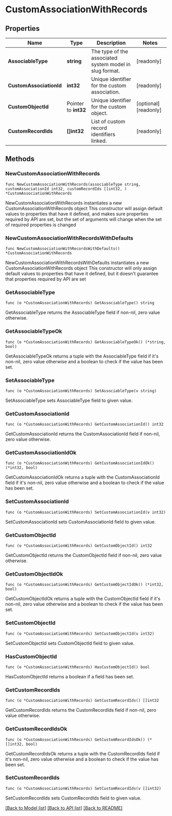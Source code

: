 # CustomAssociationWithRecords

## Properties

Name | Type | Description | Notes
------------ | ------------- | ------------- | -------------
**AssociableType** | **string** | The type of the associated system model in slug format. | [readonly] 
**CustomAssociationId** | **int32** | Unique identifier for the custom association. | [readonly] 
**CustomObjectId** | Pointer to **int32** | Unique identifier for the custom object. | [optional] [readonly] 
**CustomRecordIds** | **[]int32** | List of custom record identifiers linked. | [readonly] 

## Methods

### NewCustomAssociationWithRecords

`func NewCustomAssociationWithRecords(associableType string, customAssociationId int32, customRecordIds []int32, ) *CustomAssociationWithRecords`

NewCustomAssociationWithRecords instantiates a new CustomAssociationWithRecords object
This constructor will assign default values to properties that have it defined,
and makes sure properties required by API are set, but the set of arguments
will change when the set of required properties is changed

### NewCustomAssociationWithRecordsWithDefaults

`func NewCustomAssociationWithRecordsWithDefaults() *CustomAssociationWithRecords`

NewCustomAssociationWithRecordsWithDefaults instantiates a new CustomAssociationWithRecords object
This constructor will only assign default values to properties that have it defined,
but it doesn't guarantee that properties required by API are set

### GetAssociableType

`func (o *CustomAssociationWithRecords) GetAssociableType() string`

GetAssociableType returns the AssociableType field if non-nil, zero value otherwise.

### GetAssociableTypeOk

`func (o *CustomAssociationWithRecords) GetAssociableTypeOk() (*string, bool)`

GetAssociableTypeOk returns a tuple with the AssociableType field if it's non-nil, zero value otherwise
and a boolean to check if the value has been set.

### SetAssociableType

`func (o *CustomAssociationWithRecords) SetAssociableType(v string)`

SetAssociableType sets AssociableType field to given value.


### GetCustomAssociationId

`func (o *CustomAssociationWithRecords) GetCustomAssociationId() int32`

GetCustomAssociationId returns the CustomAssociationId field if non-nil, zero value otherwise.

### GetCustomAssociationIdOk

`func (o *CustomAssociationWithRecords) GetCustomAssociationIdOk() (*int32, bool)`

GetCustomAssociationIdOk returns a tuple with the CustomAssociationId field if it's non-nil, zero value otherwise
and a boolean to check if the value has been set.

### SetCustomAssociationId

`func (o *CustomAssociationWithRecords) SetCustomAssociationId(v int32)`

SetCustomAssociationId sets CustomAssociationId field to given value.


### GetCustomObjectId

`func (o *CustomAssociationWithRecords) GetCustomObjectId() int32`

GetCustomObjectId returns the CustomObjectId field if non-nil, zero value otherwise.

### GetCustomObjectIdOk

`func (o *CustomAssociationWithRecords) GetCustomObjectIdOk() (*int32, bool)`

GetCustomObjectIdOk returns a tuple with the CustomObjectId field if it's non-nil, zero value otherwise
and a boolean to check if the value has been set.

### SetCustomObjectId

`func (o *CustomAssociationWithRecords) SetCustomObjectId(v int32)`

SetCustomObjectId sets CustomObjectId field to given value.

### HasCustomObjectId

`func (o *CustomAssociationWithRecords) HasCustomObjectId() bool`

HasCustomObjectId returns a boolean if a field has been set.

### GetCustomRecordIds

`func (o *CustomAssociationWithRecords) GetCustomRecordIds() []int32`

GetCustomRecordIds returns the CustomRecordIds field if non-nil, zero value otherwise.

### GetCustomRecordIdsOk

`func (o *CustomAssociationWithRecords) GetCustomRecordIdsOk() (*[]int32, bool)`

GetCustomRecordIdsOk returns a tuple with the CustomRecordIds field if it's non-nil, zero value otherwise
and a boolean to check if the value has been set.

### SetCustomRecordIds

`func (o *CustomAssociationWithRecords) SetCustomRecordIds(v []int32)`

SetCustomRecordIds sets CustomRecordIds field to given value.



[[Back to Model list]](../README.md#documentation-for-models) [[Back to API list]](../README.md#documentation-for-api-endpoints) [[Back to README]](../README.md)


